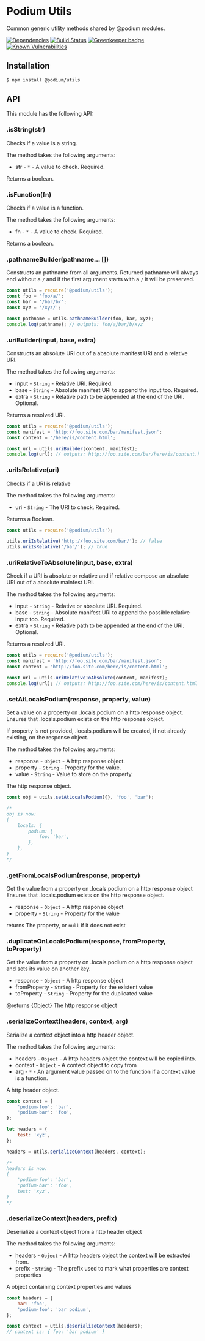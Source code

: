 # Podium Utils

Common generic utility methods shared by @podium modules.

[![Dependencies](https://img.shields.io/david/podium-lib/utils.svg?style=flat-square)](https://david-dm.org/podium-lib/utils)
[![Build Status](http://img.shields.io/travis/podium-lib/utils/master.svg?style=flat-square)](https://travis-ci.org/podium-lib/utils)
[![Greenkeeper badge](https://badges.greenkeeper.io/podium-lib/utils.svg?style=flat-square)](https://greenkeeper.io/)
[![Known Vulnerabilities](https://snyk.io/test/github/podium-lib/utils/badge.svg?targetFile=package.json&style=flat-square)](https://snyk.io/test/github/podium-lib/utils?targetFile=package.json)

## Installation

```bash
$ npm install @podium/utils
```

## API

This module has the following API:

### .isString(str)

Checks if a value is a string.

The method takes the following arguments:

-   str - `*` - A value to check. Required.

Returns a boolean.

### .isFunction(fn)

Checks if a value is a function.

The method takes the following arguments:

-   fn - `*` - A value to check. Required.

Returns a boolean.

### .pathnameBuilder(pathname... [])

Constructs an pathname from all arguments. Returned pathname will always end without
a `/` and if the first argument starts with a `/` it will be preserved.

```js
const utils = require('@podium/utils');
const foo = 'foo/a/';
const bar = '/bar/b/';
const xyz = '/xyz/';

const pathname = utils.pathnameBuilder(foo, bar, xyz);
console.log(pathname); // outputs: foo/a/bar/b/xyz
```

### .uriBuilder(input, base, extra)

Constructs an absolute URI out of a absolute manifest URI and a relative URI.

The method takes the following arguments:

-   input - `String` - Relative URI. Required.
-   base - `String` - Absolute manifest URI to append the input too. Required.
-   extra - `String` - Relative path to be appended at the end of the URI. Optional.

Returns a resolved URI.

```js
const utils = require('@podium/utils');
const manifest = 'http://foo.site.com/bar/manifest.json';
const content = '/here/is/content.html';

const url = utils.uriBuilder(content, manifest);
console.log(url); // outputs: http://foo.site.com/bar/here/is/content.html
```

### .uriIsRelative(uri)

Checks if a URI is relative

The method takes the following arguments:

-   uri - `String` - The URI to check. Required.

Returns a Boolean.

```js
const utils = require('@podium/utils');

utils.uriIsRelative('http://foo.site.com/bar/'); // false
utils.uriIsRelative('/bar/'); // true
```

### .uriRelativeToAbsolute(input, base, extra)

Check if a URI is absolute or relative and if relative compose an
absolute URI out of a absolute mainfest URI.

The method takes the following arguments:

-   input - `String` - Relative or absolute URI. Required.
-   base - `String` - Absolute manifest URI to append the possible relative input too. Required.
-   extra - `String` - Relative path to be appended at the end of the URI. Optional.

Returns a resolved URI.

```js
const utils = require('@podium/utils');
const manifest = 'http://foo.site.com/bar/manifest.json';
const content = 'http://foo.site.com/here/is/content.html';

const url = utils.uriRelativeToAbsolute(content, manifest);
console.log(url); // outputs: http://foo.site.com/here/is/content.html
```

### .setAtLocalsPodium(response, property, value)

Set a value on a property on .locals.podium on a http response object.
Ensures that .locals.podium exists on the http response object.

If property is not provided, .locals.podium will be created, if not already
existing, on the response object.

The method takes the following arguments:

-   response - `Object` - A http response object.
-   property - `String` - Property for the value.
-   value - `String` - Value to store on the property.

The http response object.

```js
const obj = utils.setAtLocalsPodium({}, 'foo', 'bar');

/*
obj is now:
{
    locals: {
        podium: {
            foo: 'bar',
        },
    },
}
*/
```

### .getFromLocalsPodium(response, property)

Get the value from a property on .locals.podium on a http response object
Ensures that .locals.podium exists on the http response object.

-   response - `Object` - A http response object
-   property - `String` - Property for the value

returns The property, or `null` if it does not exist

### .duplicateOnLocalsPodium(response, fromProperty, toProperty)

Get the value from a property on .locals.podium on a http response object
and sets its value on another key.

-   response - `Object` - A http response object
-   fromProperty - `String` - Property for the existent value
-   toProperty - `String` - Property for the duplicated value

@returns {Object} The http response object

### .serializeContext(headers, context, arg)

Serialize a context object into a http header object.

The method takes the following arguments:

-   headers - `Object` - A http headers object the context will be copied into.
-   context - `Object` - A contect object to copy from
-   arg - `*` - An argument value passed on to the function if a context value is a function.

A http header object.

```js
const context = {
    'podium-foo': 'bar',
    'podium-bar': 'foo',
};

let headers = {
    test: 'xyz',
};

headers = utils.serializeContext(headers, context);

/*
headers is now:
{
    'podium-foo': 'bar',
    'podium-bar': 'foo',
    test: 'xyz',
}
*/
```

### .deserializeContext(headers, prefix)

Deserialize a context object from a http header object

The method takes the following arguments:

-   headers - `Object` - A http headers object the context will be extracted from.
-   prefix - `String` - The prefix used to mark what properties are context properties

A object containing context properties and values

```js
const headers = {
    bar: 'foo',
    'podium-foo': 'bar podium',
};

const context = utils.deserializeContext(headers);
// context is: { foo: 'bar podium' }
```
